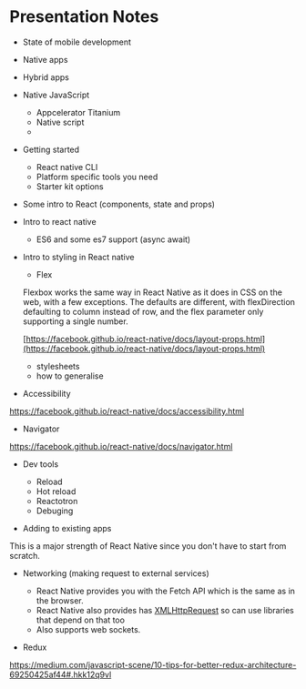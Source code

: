 # Presentation Notes

- State of mobile development

- Native apps

- Hybrid apps

- Native JavaScript 

    - Appcelerator Titanium
    - Native script
    - 

- Getting started

    - React native CLI
    - Platform specific tools you need
    - Starter kit options

- Some intro to React (components, state and props)

- Intro to react native

    - ES6 and some es7 support (async await)

- Intro to styling in React native

    - Flex

    Flexbox works the same way in React Native as it does in CSS on the web, with a few exceptions. The defaults are different, with flexDirection defaulting to column instead of row, and the flex parameter only supporting a single number.

    [https://facebook.github.io/react-native/docs/layout-props.html](https://facebook.github.io/react-native/docs/layout-props.html)

    - stylesheets
    - how to generalise

- Accessibility

https://facebook.github.io/react-native/docs/accessibility.html

- Navigator

https://facebook.github.io/react-native/docs/navigator.html

- Dev tools

    - Reload
    - Hot reload
    - Reactotron
    - Debuging

- Adding to existing apps

This is a major strength of React Native since you don't have to start from scratch.

- Networking (making request to external services)

    - React Native provides you with the Fetch API which is the same as in the browser.
    - React Native also provides has [XMLHttpRequest](https://developer.mozilla.org/en-US/docs/Web/API/XMLHttpRequest) so can use libraries that depend on that too
    - Also supports web sockets.

- Redux

https://medium.com/javascript-scene/10-tips-for-better-redux-architecture-69250425af44#.hkk12q9vl
